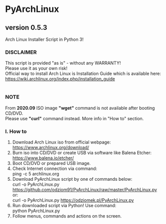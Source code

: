 # PyArchLinux
## version 0.5.3
Arch Linux Installer Script in Python 3!<br/>
### DISCLAIMER
This script is provided "as is" - without any WARRANTY!<br/>
Please use it as your own risk!<br/>
Official way to install Arch Linux is Installation Guide which is available here:<br/>
https://wiki.archlinux.org/index.php/installation_guide<br/>
<br/>
### NOTE
From <b>2020.09</b> ISO image <b>"wget"</b> command is not available after booting CD/DVD.<br/>
Please use <b>"curl"</b> command instead. More info in "How to" section.<br/>
### I. How to
1. Download Arch Linux iso from official webpage:<br/>
https://www.archlinux.org/download/<br/>
2. Burn iso into CD/DVD or create USB via software like Balena Etcher:<br/>
https://www.balena.io/etcher/<br/>
3. Boot CD/DVD or prepared USB image.<br/>
4. Check Internet connection via command:<br/>
ping -c 5 archlinux.org<br/>
5. Download PyArchLinux script by one of commands below:<br/>
curl -o PyArchLinux.py https://github.com/odziom91/PyArchLinux/raw/master/PyArchLinux.py<br/>
or:<br/>
curl -o PyArchLinux.py https://odziomek.pl/PyArchLinux.py<br/>
6. Run downloaded script via Python! Use command:<br/>
python PyArchLinux.py<br/>
7. Follow menus, commands and actions on the screen.<br/>
